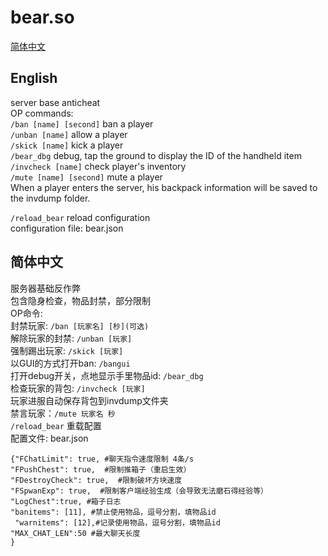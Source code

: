 # bear.so
[简体中文](#%e7%ae%80%e4%bd%93%e4%b8%ad%e6%96%87)
## English
server base anticheat  
OP commands:  
`/ban [name] [second]` ban a player  
`/unban [name]` allow a player  
`/skick [name]` kick a player  
`/bear_dbg` debug, tap the ground to display the ID of the handheld item  
`/invcheck [name]` check player's inventory  
`/mute [name] [second]` mute a player   
When a player enters the server, his backpack information will be saved to the invdump folder.

`/reload_bear` reload configuration  
configuration file: bear.json
## 简体中文
服务器基础反作弊  
包含隐身检查，物品封禁，部分限制  
OP命令:  
封禁玩家: `/ban [玩家名] [秒](可选)`  
解除玩家的封禁: `/unban [玩家]`  
强制踢出玩家: `/skick [玩家]`     
以GUI的方式打开ban: `/bangui`  
打开debug开关，点地显示手里物品id: `/bear_dbg`  
检查玩家的背包: `/invcheck [玩家]`  
玩家进服自动保存背包到invdump文件夹   
禁言玩家：`/mute 玩家名 秒`   
`/reload_bear` 重载配置  
配置文件: bear.json  
```
{"FChatLimit": true, #聊天指令速度限制 4条/s  
"FPushChest": true,  #限制推箱子（重启生效）  
"FDestroyCheck": true,  #限制破坏方块速度  
"FSpwanExp": true,  #限制客户端经验生成（会导致无法磨石得经验等）  
"LogChest":true, #箱子日志  
"banitems": [11], #禁止使用物品，逗号分割，填物品id  
 "warnitems": [12],#记录使用物品，逗号分割，填物品id  
"MAX_CHAT_LEN":50 #最大聊天长度   
} 
```